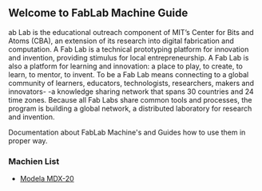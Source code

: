 ## Welcome to FabLab Machine Guide

ab Lab is the educational outreach component of MIT’s Center for Bits and Atoms (CBA), an extension of its research into digital fabrication and computation. A Fab Lab is a technical prototyping platform for innovation and invention, providing stimulus for local entrepreneurship. A Fab Lab is also a platform for learning and innovation: a place to play, to create, to learn, to mentor, to invent. To be a Fab Lab means connecting to a global community of learners, educators, technologists, researchers, makers and innovators- -a knowledge sharing network that spans 30 countries and 24 time zones. Because all Fab Labs share common tools and processes, the program is building a global network, a distributed laboratory for research and invention.

Documentation about FabLab Machine's and Guides how to use them in proper way.

### Machien List

- [Modela MDX-20]()